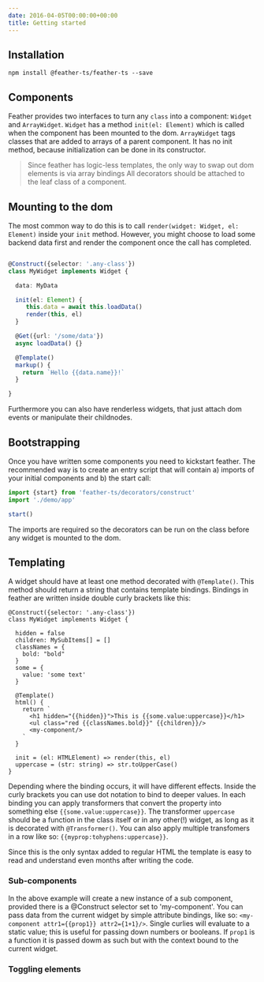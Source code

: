 ```yaml
---
date: 2016-04-05T00:00:00+00:00
title: Getting started
---
```


## Installation

`npm install @feather-ts/feather-ts --save`

## Components

Feather provides two interfaces to turn any `class` into a component: `Widget` and `ArrayWidget`.
`Widget` has a method `init(el: Element)` which is called when the component has been mounted 
to the dom. `ArrayWidget` tags classes that are added to arrays of a parent component. It has no 
init method, because initialization can be done in its constructor.

> Since feather has logic-less templates, the only way to swap out dom elements is via array bindings
> All decorators should be attached to the leaf class of a component.

## Mounting to the dom

The most common way to do this is to call `render(widget: Widget, el: Element)` inside your `init`
method. However, you might choose to load some backend data first and render the component
once the call has completed. 

```typescript

@Construct({selector: '.any-class'})
class MyWidget implements Widget {

  data: MyData

  init(el: Element) {
     this.data = await this.loadData()
     render(this, el)
  } 

  @Get({url: '/some/data'})
  async loadData() {}

  @Template()
  markup() {
    return `Hello {{data.name}}!`
  }

}
```

Furthermore you can also have renderless widgets, that just attach dom events or manipulate their childnodes. 

## Bootstrapping

Once you have written some components you need to kickstart feather. The recommended way is to create
an entry script that will contain a) imports of your initial components and b) the start call:

```typescript
import {start} from 'feather-ts/decorators/construct'
import './demo/app'

start()
```

The imports are required so the decorators can be run on the class before any widget is mounted to the dom.

## Templating

A widget should have at least one method decorated with `@Template()`. This method should return a string that
contains template bindings. Bindings in feather are written inside double curly brackets like this:

```
@Construct({selector: '.any-class'})
class MyWidget implements Widget {

  hidden = false
  children: MySubItems[] = []
  classNames = {
    bold: "bold"
  }
  some = {
    value: 'some text'
  }

  @Template()
  html() {
    return `
      <h1 hidden="{{hidden}}">This is {{some.value:uppercase}}</h1>
      <ul class="red {{classNames.bold}}" {{children}}/>
      <my-component/>
    `
  }

  init = (el: HTMLElement) => render(this, el)
  uppercase = (str: string) => str.toUpperCase()
}

```

Depending where the binding occurs, it will have different effects. Inside the curly brackets you can use dot notation 
to bind to deeper values. In each binding you can apply transformers that convert the property into something else
`{{some.value:uppercase}}`. The transformer `uppercase` should be a function in the class itself
or in any other(!) widget, as long as it is decorated with `@Transformer()`. You can also apply multiple transfomers
in a row like so: ```{{myprop:tohyphens:uppercase}}```.

Since this is the only syntax added to regular HTML the template is easy to read and understand even months
after writing the code.

### Sub-components

In the above example <my-component/> will create a new instance of a sub component, provided there is a  @Construct 
selector set to 'my-component'. You can pass data from the current widget by simple attribute bindings, like so:
`<my-component attr1={{prop1}} attr2={1+1}/>`. Single curlies will evaluate to a static value; this is useful for 
passing down numbers or booleans. If `prop1` is a function it is passed dowm as such but with the context bound to 
the current widget.

### Toggling elements
